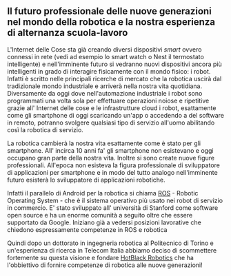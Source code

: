 ## Il futuro professionale delle nuove generazioni nel mondo della robotica e la nostra esperienza di alternanza scuola-lavoro ##
 
L'Internet delle Cose sta già creando diversi dispositivi *smart* ovvero connessi in rete (vedi ad esempio lo smart watch o Nest il termostato intelligente)
e nell'imminente futuro si vedranno nuovi dispositivi ancora più intelligenti in grado di interagire fisicamente con il mondo fisico: i robot.
Infatti è scritto nelle principali ricerche di mercato che la robotica uscirà dal tradizionale mondo industriale e arriverà nella nostra vita quotidiana. Diversamente da oggi dove nell'automazione industriale i robot sono programmati una volta sola per effettuare operazioni noiose e ripetitive grazie all' Internet delle cose e le infrastrutture cloud i robot, esattamente come gli smartphone di oggi scaricando un'app o accedendo a del software in remoto, potranno svolgere qualsiasi tipo di servizio all'uomo abilitando così la robotica di servizio.   

La robotica cambierà la nostra vita esattamente come è stato per gli smartphone. 
All' incirca 10 anni fa' gli smartphone non esistevano e oggi occupano gran parte della nostra vita. Inoltre si sono create nuove figure professionali. 
All'epoca non esisteva la figura professionale di sviluppatore di applicazioni per smartphone e in modo del tutto analogo nell'imminente futuro esisterà lo sviluppatore di applicazioni robotiche.

Infatti il parallelo di Android per la robotica si chiama [ROS](http://wiki.ros.org/it) - Robotic Operating System - che è il sistema operativo più usato nei robot di servizio in commercio. E' stato sviluppato all' università di Stanford come software open source e ha un enorme comunità a seguito oltre che essere supportato da Google. Iniziano già a vedersi posizioni lavorative che chiedono espressamente competenze in ROS e robotica

Quindi dopo un dottorato in ingegneria robotica al Politecnico di Torino e un'esperienza di ricerca in Telecom Italia abbiamo deciso di scommettere fortemente su questa visione e fondare [HotBlack Robotics](www.hotblackrobotics.com) che ha l'obbiettivo di fornire competenze di robotica alle nuove generazioni! 



